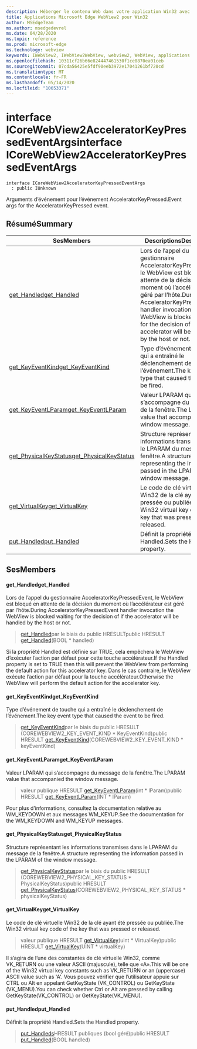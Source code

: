 ```yaml
---
description: Héberger le contenu Web dans votre application Win32 avec le contrôle Microsoft Edge WebView2
title: Applications Microsoft Edge WebView2 pour Win32
author: MSEdgeTeam
ms.author: msedgedevrel
ms.date: 04/28/2020
ms.topic: reference
ms.prod: microsoft-edge
ms.technology: webview
keywords: IWebView2, IWebView2WebView, webview2, WebView, applications Win32, Win32, Edge, ICoreWebView2, ICoreWebView2Controller, contrôle de navigateur, html Edge
ms.openlocfilehash: 10311cf26b66e824447461530f1ce0870ea01ceb
ms.sourcegitcommit: 07cda56425e5fdf90eeb3972e17041261bf720cd
ms.translationtype: MT
ms.contentlocale: fr-FR
ms.lasthandoff: 05/14/2020
ms.locfileid: "10653371"
---
```

# <span data-ttu-id="32f0a-104">interface ICoreWebView2AcceleratorKeyPressedEventArgs</span><span class="sxs-lookup"><span data-stu-id="32f0a-104">interface ICoreWebView2AcceleratorKeyPressedEventArgs</span></span> 

```
interface ICoreWebView2AcceleratorKeyPressedEventArgs
  : public IUnknown
```

<span data-ttu-id="32f0a-105">Arguments d’événement pour l’événement AcceleratorKeyPressed.</span><span class="sxs-lookup"><span data-stu-id="32f0a-105">Event args for the AcceleratorKeyPressed event.</span></span>

## <span data-ttu-id="32f0a-106">Résumé</span><span class="sxs-lookup"><span data-stu-id="32f0a-106">Summary</span></span>

 <span data-ttu-id="32f0a-107">Ses</span><span class="sxs-lookup"><span data-stu-id="32f0a-107">Members</span></span>                        | <span data-ttu-id="32f0a-108">Descriptions</span><span class="sxs-lookup"><span data-stu-id="32f0a-108">Descriptions</span></span>
--------------------------------|---------------------------------------------
[<span data-ttu-id="32f0a-109">get_Handled</span><span class="sxs-lookup"><span data-stu-id="32f0a-109">get_Handled</span></span>](#get_handled) | <span data-ttu-id="32f0a-110">Lors de l’appel du gestionnaire AcceleratorKeyPressedEvent, le WebView est bloqué en attente de la décision du moment où l’accélérateur est géré par l’hôte.</span><span class="sxs-lookup"><span data-stu-id="32f0a-110">During AcceleratorKeyPressedEvent handler invocation the WebView is blocked waiting for the decision of if the accelerator will be handled by the host or not.</span></span>
[<span data-ttu-id="32f0a-111">get_KeyEventKind</span><span class="sxs-lookup"><span data-stu-id="32f0a-111">get_KeyEventKind</span></span>](#get_keyeventkind) | <span data-ttu-id="32f0a-112">Type d’événement de touche qui a entraîné le déclenchement de l’événement.</span><span class="sxs-lookup"><span data-stu-id="32f0a-112">The key event type that caused the event to be fired.</span></span>
[<span data-ttu-id="32f0a-113">get_KeyEventLParam</span><span class="sxs-lookup"><span data-stu-id="32f0a-113">get_KeyEventLParam</span></span>](#get_keyeventlparam) | <span data-ttu-id="32f0a-114">Valeur LPARAM qui s’accompagne du message de la fenêtre.</span><span class="sxs-lookup"><span data-stu-id="32f0a-114">The LPARAM value that accompanied the window message.</span></span>
[<span data-ttu-id="32f0a-115">get_PhysicalKeyStatus</span><span class="sxs-lookup"><span data-stu-id="32f0a-115">get_PhysicalKeyStatus</span></span>](#get_physicalkeystatus) | <span data-ttu-id="32f0a-116">Structure représentant les informations transmises dans le LPARAM du message de la fenêtre.</span><span class="sxs-lookup"><span data-stu-id="32f0a-116">A structure representing the information passed in the LPARAM of the window message.</span></span>
[<span data-ttu-id="32f0a-117">get_VirtualKey</span><span class="sxs-lookup"><span data-stu-id="32f0a-117">get_VirtualKey</span></span>](#get_virtualkey) | <span data-ttu-id="32f0a-118">Le code de clé virtuelle Win32 de la clé ayant été pressée ou publiée.</span><span class="sxs-lookup"><span data-stu-id="32f0a-118">The Win32 virtual key code of the key that was pressed or released.</span></span>
[<span data-ttu-id="32f0a-119">put_Handled</span><span class="sxs-lookup"><span data-stu-id="32f0a-119">put_Handled</span></span>](#put_handled) | <span data-ttu-id="32f0a-120">Définit la propriété Handled.</span><span class="sxs-lookup"><span data-stu-id="32f0a-120">Sets the Handled property.</span></span>

## <span data-ttu-id="32f0a-121">Ses</span><span class="sxs-lookup"><span data-stu-id="32f0a-121">Members</span></span>

#### <span data-ttu-id="32f0a-122">get_Handled</span><span class="sxs-lookup"><span data-stu-id="32f0a-122">get_Handled</span></span> 

<span data-ttu-id="32f0a-123">Lors de l’appel du gestionnaire AcceleratorKeyPressedEvent, le WebView est bloqué en attente de la décision du moment où l’accélérateur est géré par l’hôte.</span><span class="sxs-lookup"><span data-stu-id="32f0a-123">During AcceleratorKeyPressedEvent handler invocation the WebView is blocked waiting for the decision of if the accelerator will be handled by the host or not.</span></span>

> <span data-ttu-id="32f0a-124">[get_Handled](#get_handled)par le biais du public HRESULT</span><span class="sxs-lookup"><span data-stu-id="32f0a-124">public HRESULT [get_Handled](#get_handled)(BOOL \* handled)</span></span>

<span data-ttu-id="32f0a-125">Si la propriété Handled est définie sur TRUE, cela empêchera le WebView d’exécuter l’action par défaut pour cette touche accélérateur.</span><span class="sxs-lookup"><span data-stu-id="32f0a-125">If the Handled property is set to TRUE then this will prevent the WebView from performing the default action for this accelerator key.</span></span> <span data-ttu-id="32f0a-126">Dans le cas contraire, le WebView exécute l’action par défaut pour la touche accélérateur.</span><span class="sxs-lookup"><span data-stu-id="32f0a-126">Otherwise the WebView will perform the default action for the accelerator key.</span></span>

#### <span data-ttu-id="32f0a-127">get_KeyEventKind</span><span class="sxs-lookup"><span data-stu-id="32f0a-127">get_KeyEventKind</span></span> 

<span data-ttu-id="32f0a-128">Type d’événement de touche qui a entraîné le déclenchement de l’événement.</span><span class="sxs-lookup"><span data-stu-id="32f0a-128">The key event type that caused the event to be fired.</span></span>

> <span data-ttu-id="32f0a-129">[get_KeyEventKind](#get_keyeventkind)par le biais du public HRESULT (COREWEBVIEW2_KEY_EVENT_KIND \* KeyEventKind)</span><span class="sxs-lookup"><span data-stu-id="32f0a-129">public HRESULT [get_KeyEventKind](#get_keyeventkind)(COREWEBVIEW2_KEY_EVENT_KIND \* keyEventKind)</span></span>

#### <span data-ttu-id="32f0a-130">get_KeyEventLParam</span><span class="sxs-lookup"><span data-stu-id="32f0a-130">get_KeyEventLParam</span></span> 

<span data-ttu-id="32f0a-131">Valeur LPARAM qui s’accompagne du message de la fenêtre.</span><span class="sxs-lookup"><span data-stu-id="32f0a-131">The LPARAM value that accompanied the window message.</span></span>

> <span data-ttu-id="32f0a-132">valeur publique HRESULT [get_KeyEventLParam](#get_keyeventlparam)(int \* lParam)</span><span class="sxs-lookup"><span data-stu-id="32f0a-132">public HRESULT [get_KeyEventLParam](#get_keyeventlparam)(INT \* lParam)</span></span>

<span data-ttu-id="32f0a-133">Pour plus d’informations, consultez la documentation relative au WM_KEYDOWN et aux messages WM_KEYUP.</span><span class="sxs-lookup"><span data-stu-id="32f0a-133">See the documentation for the WM_KEYDOWN and WM_KEYUP messages.</span></span>

#### <span data-ttu-id="32f0a-134">get_PhysicalKeyStatus</span><span class="sxs-lookup"><span data-stu-id="32f0a-134">get_PhysicalKeyStatus</span></span> 

<span data-ttu-id="32f0a-135">Structure représentant les informations transmises dans le LPARAM du message de la fenêtre.</span><span class="sxs-lookup"><span data-stu-id="32f0a-135">A structure representing the information passed in the LPARAM of the window message.</span></span>

> <span data-ttu-id="32f0a-136">[get_PhysicalKeyStatus](#get_physicalkeystatus)par le biais du public HRESULT (COREWEBVIEW2_PHYSICAL_KEY_STATUS \* PhysicalKeyStatus)</span><span class="sxs-lookup"><span data-stu-id="32f0a-136">public HRESULT [get_PhysicalKeyStatus](#get_physicalkeystatus)(COREWEBVIEW2_PHYSICAL_KEY_STATUS \* physicalKeyStatus)</span></span>

#### <span data-ttu-id="32f0a-137">get_VirtualKey</span><span class="sxs-lookup"><span data-stu-id="32f0a-137">get_VirtualKey</span></span> 

<span data-ttu-id="32f0a-138">Le code de clé virtuelle Win32 de la clé ayant été pressée ou publiée.</span><span class="sxs-lookup"><span data-stu-id="32f0a-138">The Win32 virtual key code of the key that was pressed or released.</span></span>

> <span data-ttu-id="32f0a-139">valeur publique HRESULT [get_VirtualKey](#get_virtualkey)(uint \* VirtualKey)</span><span class="sxs-lookup"><span data-stu-id="32f0a-139">public HRESULT [get_VirtualKey](#get_virtualkey)(UINT \* virtualKey)</span></span>

<span data-ttu-id="32f0a-140">Il s’agira de l’une des constantes de clé virtuelle Win32, comme VK_RETURN ou une valeur ASCII (majuscule), telle que «A».</span><span class="sxs-lookup"><span data-stu-id="32f0a-140">This will be one of the Win32 virtual key constants such as VK_RETURN or an (uppercase) ASCII value such as 'A'.</span></span> <span data-ttu-id="32f0a-141">Vous pouvez vérifier que l’utilisateur appuie sur CTRL ou Alt en appelant GetKeyState (VK_CONTROL) ou GetKeyState (VK_MENU).</span><span class="sxs-lookup"><span data-stu-id="32f0a-141">You can check whether Ctrl or Alt are pressed by calling GetKeyState(VK_CONTROL) or GetKeyState(VK_MENU).</span></span>

#### <span data-ttu-id="32f0a-142">put_Handled</span><span class="sxs-lookup"><span data-stu-id="32f0a-142">put_Handled</span></span> 

<span data-ttu-id="32f0a-143">Définit la propriété Handled.</span><span class="sxs-lookup"><span data-stu-id="32f0a-143">Sets the Handled property.</span></span>

> <span data-ttu-id="32f0a-144">[put_Handleds](#put_handled)HRESULT publiques (bool géré)</span><span class="sxs-lookup"><span data-stu-id="32f0a-144">public HRESULT [put_Handled](#put_handled)(BOOL handled)</span></span>

